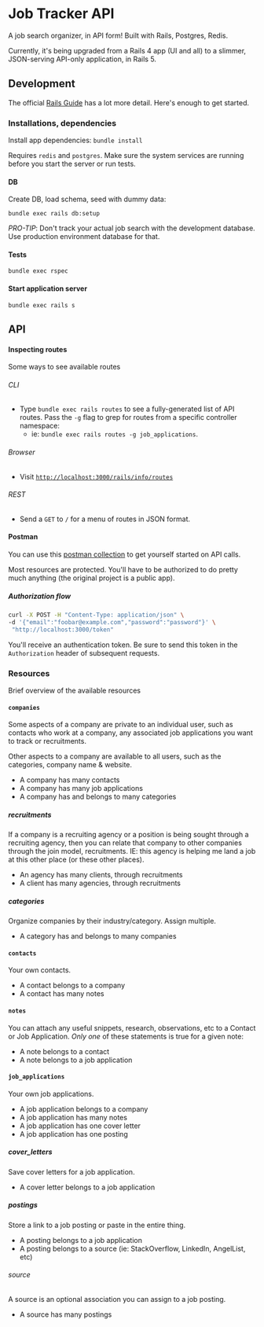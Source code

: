 # Job Tracker API

A job search organizer, in API form! Built with Rails, Postgres, Redis.

Currently, it's being upgraded from a Rails 4 app (UI and all) to a slimmer,
JSON-serving API-only application, in Rails 5.

## Development

The official [Rails Guide](http://guides.rubyonrails.org/) has a lot more detail.
Here's enough to get started.

### Installations, dependencies

Install app dependencies: `bundle install`

Requires `redis` and `postgres`. Make sure the system services are running
before you start the server or run tests.

#### DB

Create DB, load schema, seed with dummy data:

`bundle exec rails db:setup`

*PRO-TIP*: Don't track your actual job search with the development database. Use
production environment database for that.

#### Tests

`bundle exec rspec`

#### Start application server

`bundle exec rails s`

## API

#### Inspecting routes

Some ways to see available routes

###### CLI

* Type `bundle exec rails routes` to see a fully-generated list of API routes.
  Pass the `-g` flag to grep for routes from a specific controller namespace:
  * ie: `bundle exec rails routes -g job_applications`.

###### Browser

* Visit [`http://localhost:3000/rails/info/routes`](http://localhost:3000/rails/info/routes)

###### REST

* Send a `GET` to `/` for a menu of routes in JSON format.

#### Postman

You can use this
[postman collection](https://www.getpostman.com/collections/4e66023066287e7bbd1e)
to get yourself started on API calls.

Most resources are protected. You'll have to be authorized to do pretty much
anything (the original project is a public app).

##### Authorization flow

```sh
curl -X POST -H "Content-Type: application/json" \
-d '{"email":"foobar@example.com","password":"password"}' \
 "http://localhost:3000/token"
```

You'll receive an authentication token. Be sure to send this token in the
`Authorization` header of subsequent requests.

### Resources

Brief overview of the available resources

#### `companies`

Some aspects of a company are private to an individual user, such as contacts
who work at a company, any associated job applications you want to track or
recruitments.

Other aspects to a company are available to all users, such as the categories,
company name & website.

* A company has many contacts
* A company has many job applications
* A company has and belongs to many categories

##### recruitments

If a company is a recruiting agency or a position is being sought through a
recruiting agency, then you can relate that company to other companies through
the join model, recruitments. IE: this agency is helping me land a job at this
other place (or these other places).

* An agency has many clients, through recruitments
* A client has many agencies, through recruitments

##### categories

Organize companies by their industry/category. Assign multiple.

* A category has and belongs to many companies

#### `contacts`

Your own contacts.

* A contact belongs to a company
* A contact has many notes

#### `notes`

You can attach any useful snippets, research, observations, etc to a Contact or
Job Application. *Only one* of these statements is true for a given note:

* A note belongs to a contact
* A note belongs to a job application

#### `job_applications`

Your own job applications.

* A job application belongs to a company
* A job application has many notes
* A job application has one cover letter
* A job application has one posting

##### cover_letters

Save cover letters for a job application.

* A cover letter belongs to a job application

##### postings

Store a link to a job posting or paste in the entire thing.

* A posting belongs to a job application
* A posting belongs to a source (ie: StackOverflow, LinkedIn, AngelList, etc)

###### source

A source is an optional association you can assign to a job posting.

* A source has many postings
